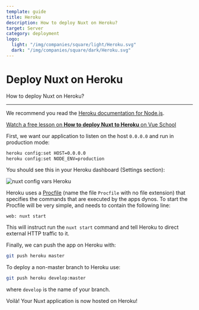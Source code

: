 ```yaml
---
template: guide
title: Heroku
description: How to deploy Nuxt on Heroku?
target: Server
category: deployment
logo:
  light: "/img/companies/square/light/Heroku.svg"
  dark: "/img/companies/square/dark/Heroku.svg"
---
```

# Deploy Nuxt on Heroku

How to deploy Nuxt on Heroku?

---

We recommend you read the [Heroku documentation for Node.js](https://devcenter.heroku.com/articles/nodejs-support).

<div class="Promo__Video">
  <a href="https://vueschool.io/lessons/how-to-deploy-nuxtjs-to-heroku?friend=nuxt" target="_blank">
    <p class="Promo__Video__Icon">
      Watch a free lesson on <strong>How to deploy Nuxt to Heroku</strong> on Vue School
    </p>
  </a>
</div>

First, we want our application to listen on the host `0.0.0.0` and run in production mode:

```bash
heroku config:set HOST=0.0.0.0
heroku config:set NODE_ENV=production
```

You should see this in your Heroku dashboard (Settings section):

![nuxt config vars Heroku](https://i.imgur.com/EEKl6aS.png)

Heroku uses a [Procfile](https://devcenter.heroku.com/articles/procfile) (name the file `Procfile` with no file extension) that specifies the commands that are executed by the apps dynos. To start the Procfile will be very simple, and needs to contain the following line:

```
web: nuxt start
```

This will instruct run the `nuxt start` command and tell Heroku to direct external HTTP traffic to it.

Finally, we can push the app on Heroku with:

```bash
git push heroku master
```

To deploy a non-master branch to Heroku use:

```bash
git push heroku develop:master
```

where `develop` is the name of your branch.

Voilà! Your Nuxt application is now hosted on Heroku!
